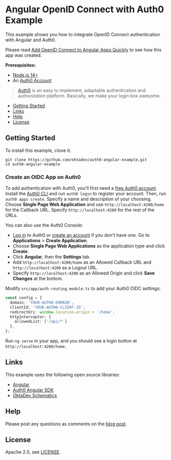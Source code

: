 # Angular OpenID Connect with Auth0 Example

This example shows you how to integrate OpenID Connect authentication with Angular and Auth0.

Please read [Add OpenID Connect to Angular Apps Quickly][blog] to see how this app was created.

**Prerequisites:**

- [Node.js 14+](https://nodejs.org/)
- An [Auth0 Account](https://auth0.com/signup)

> [Auth0](https://auth0.com) is an easy to implement, adaptable authentication and authorization platform. Basically, we make your login box awesome.

* [Getting Started](#getting-started)
* [Links](#links)
* [Help](#help)
* [License](#license)

## Getting Started

To install this example, clone it.

```
git clone https://github.com/oktadev/auth0-angular-example.git
cd auth0-angular-example
```

### Create an OIDC App on Auth0

To add authentication with Auth0, you'll first need a [free Auth0 account](https://auth0.com/signup). Install the [Auth0 CLI](https://github.com/auth0/auth0-cli#installation) and run `auth0 login` to register your account. Then, run `auth0 apps create`. Specify a name and description of your choosing. Choose **Single Page Web Application** and use `http://localhost:4200/home` for the Callback URL. Specify `http://localhost:4200` for the rest of the URLs.

You can also use the Auth0 Console:

* [Log in](https://auth0.com/auth/login) to Auth0 or [create an account](https://auth0.com/signup) if you don't have one. Go to **Applications** > **Create Application**.
* Choose **Single Page Web Applications** as the application type and click **Create**.
* Click **Angular**, then the **Settings** tab.
* Add `http://localhost:4200/home` as an Allowed Callback URL and `http://localhost:4200` as a Logout URL.
* Specify `http://localhost:4200` as an Allowed Origin and click **Save Changes** at the bottom.

Modify `src/app/auth-routing.module.ts` to add your Auth0 OIDC settings:

```ts
const config = {
  domain: 'YOUR-AUTH0-DOMAIN',
  clientId: 'YOUR-AUTH0-CLIENT-ID',
  redirectUri: window.location.origin + '/home',
  httpInterceptor: {
    allowedList: ['/api/*']
  },
};
```

Run `ng serve` in your app, and you should see a login button at `http://localhost:4200/home`.

## Links

This example uses the following open source libraries:

* [Angular](https://angular.io)
* [Auth0 Angular SDK](https://github.com/auth0/auth0-angular)
* [OktaDev Schematics](https://github.com/oktadev/schematics)

## Help

Please post any questions as comments on the [blog post][blog].

## License

Apache 2.0, see [LICENSE](LICENSE).

[blog]: https://auth0.com/blog/add-oidc-to-angular-apps-quickly/

